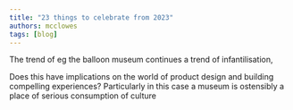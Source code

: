 ```yaml
---
title: "23 things to celebrate from 2023"
authors: mcclowes
tags: [blog]
---
```


The trend of eg the balloon museum continues a trend of infantilisation,

<!--truncate-->


Does this have implications on the world of product design and building compelling experiences? Particularly in this case a museum is ostensibly a place of serious consumption of culture
